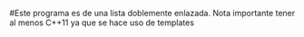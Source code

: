 #Este programa es de una lista doblemente enlazada. Nota importante tener al menos C++11 ya que se hace uso de templates
